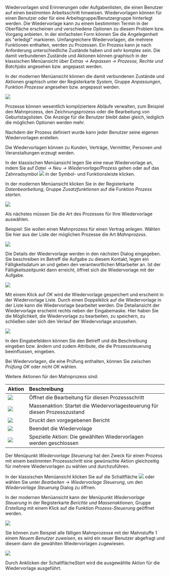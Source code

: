 Wiedervorlagen sind Erinnerungen oder Aufgabenlisten, die einen Benutzer auf einen bestimmten Arbeitsschritt hinweisen. Wiedervorlagen können für einen Benutzer oder für eine Arbeitsgruppe/Benutzergruppe hinterlegt werden.
Die Wiedervorlage kann zu einem bestimmten Termin in der Oberfläche erscheinen und verschiedene Optionen zu diesem Problem bzw. Vorgang anbieten. In der einfachsten Form können Sie die Angelegenheit als "erledigt" markieren. 
Umfangreichere Wiedervorlagen, die mehrere Funktionen enthalten, werden zu Prozessen. Ein Prozess kann je nach Anforderung unterschiedliche Zustände haben und sehr komplex sein. 
Die damit verbundenen Zustände und Aktionen können graphisch in der klassischen Menüansicht über *Extras → Anpassen → Prozesse, Rechte und Batchjobs* angesehen bzw. angepasst werden. 

In der modernen Menüansicht können die damit verbundenen Zustände und Aktionen graphisch unter der Registerkarte *System*, Gruppe *Anpassungen*, Funktion *Prozesse* angesehen bzw. angepasst werden. 

![](http://xpecto.github.io/docs/img/img_1461142065801.png)


Prozesse können wesentlich kompliziertere Abläufe verwalten, zum Beispiel den Mahnprozess, den Zeichnungsprozess oder die Bearbeitung von Geburtstagslisten. Die Anzeige für die Benutzer bleibt dabei gleich, lediglich die möglichen Optionen werden mehr. 

Nachdem der Prozess definiert wurde kann jeder Benutzer seine eigenen Wiedervorlagen erstellen. 

Die Wiedervorlagen können zu Kunden, Verträge, Vermittler, Personen und Veranstaltungen erzeugt werden. 

In der klassischen Menüansicht legen Sie eine neue Wiedervorlage an, indem Sie auf *Datei → Neu → Wiedervorlage/Prozess* gehen oder auf das Zahnradsymbol ![](http://xpecto.github.io/docs/img/img_1427124269211.png) in der Symbol- und Funktionsleiste klicken.


In der modernen Menüansicht klicken Sie in der Registerkarte *Datenbearbeitung*, Gruppe *Zusatzfunktionen* auf die Funktion *Prozess starten*.

![](http://xpecto.github.io/docs/img/img_1461141611483.png)


Als nächstes müssen Sie die Art des Prozesses für Ihre Wiedervorlage auswählen.  

Beispiel: Sie wollen einen Mahnprozess für einen Vertrag anlegen. Wählen Sie hier aus der Liste der möglichen Prozesse die Art *Mahnprozess*.

![](http://xpecto.github.io/docs/img/img_1427125664097.png)


Die Details der Wiedervorlage werden in den nächsten Dialog eingegeben. Sie beschreiben im Betreff die Aufgabe zu diesem Kontakt, legen ein Fälligkeitsdatum an und geben den verantwortlichen Mitarbeiter an. Ist der Fälligkeitszeitpunkt dann erreicht, öffnet sich die Wiedervorlage mit der Aufgabe.

![](http://xpecto.github.io/docs/img/img_1461143363080.png)


Mit einem Klick auf *OK* wird die Wiedervorlage gespeichert und erscheint in der Wiedervorlage Liste. Durch einen Doppelklick auf die Wiedervorlage in der Liste kann die Wiedervorlage bearbeitet werden. Die Detailansicht der Wiedervorlage erscheint rechts neben der Eingabemaske. Hier haben Sie die Möglichkeit, die Wiedervorlage zu bearbeiten, zu speichern, zu schließen oder sich den Verlauf der Wiedervorlage anzusehen. 

![](http://xpecto.github.io/docs/img/img_1461143792976.png)


In den Eingabefeldern können Sie den Betreff und die Beschreibung eingeben bzw. ändern und zudem Attribute, die die Prozesssteuerung beeinflussen, eingeben.

Bei Wiedervorlagen, die eine Prüfung enthalten, können Sie zwischen *Prüfung OK* oder *nicht OK* wählen.

Weitere Aktionen für den Mahnprozess sind:

|  Aktion            |    Beschreibung  |   
| ------------- |:-------------| 
| ![](http://xpecto.github.io/docs/img/img_1434096550097.png)      | Öffnet die Bearbeitung für diesen Prozessschritt| 
|  ![](http://xpecto.github.io/docs/img/img_1461749235206.png)     | Massenaktion: Startet die Wiedervorlagesteuerung für diesen Prozesszustand | 
| ![](http://xpecto.github.io/docs/img/img_1434096802280.png)      | Druckt den vorgegebenen Bericht | 
| ![](http://xpecto.github.io/docs/img/img_1434096840070.png)    | Beendet die Wiedervolage | 
|![](http://xpecto.github.io/docs/img/img_1439219672662.png)|Spezielle Aktion: Die gewählten Wiedervorlagen werden geschlossen|

Der Menüpunkt *Wiedervorlage Steuerung* hat den Zweck für einen Prozess mit einem bestimmten Prozessschritt eine gewünschte Aktion gleichzeitig für mehrere Wiedervorlagen zu wählen und durchzuführen.

In der klassischen Menüansicht klicken Sie auf die Schaltfläche ![](http://xpecto.github.io/docs/img/img_1461749256930.png) oder wählen Sie unter *Bearbeiten → Wiedervorlage Steuerung*, um den *Wiedervorlage Steuerung* Dialog zu öffnen. 

In der modernen Menüansicht kann der Menüpunkt *Wiedervorlage Steuerung* in der Registerkarte *Berichte und Massenaktionen*, Gruppe *Erstellung* mit einem Klick auf die Funktion *Prozess-Steuerung* geöffnet werden.

![](http://xpecto.github.io/docs/img/img_1461142467369.png)


Sie können zum Beispiel alle fälligen Mahnprozesse mit der Mahnstuffe 1 einem *Neuem Benutzer zuweisen*,  es wird ein neuer Benutzer abgefragt und diesem dann die gewählten Wiedervorlagen zugewiesen.

![](http://xpecto.github.io/docs/img/img_1461749682825.png)


Durch Anklicken der Schaltfläche*Start* wird die ausgewählte Aktion für die Wiedervorlage ausgeführt. 
